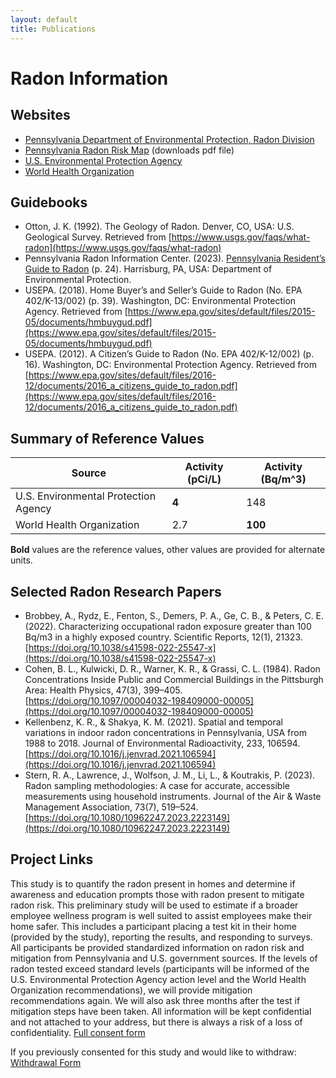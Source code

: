 ```yaml
---
layout: default
title: Publications
---
```


# Radon Information
## Websites  
- [Pennsylvania Department of Environmental Protection, Radon Division](https://www.dep.pa.gov/Business/RadiationProtection/RadonDivision/pages/default.aspx)  
- [Pennsylvania Radon Risk Map](https://Fwww.epa.gov/sites/default/files/2014-08/documents/pennsylvania.pdf) (downloads pdf file)  
- [U.S. Environmental Protection Agency](https://www.epa.gov/radon)  
- [World Health Organization](https://www.who.int/news-room/fact-sheets/detail/radon-and-health)  

## Guidebooks  
- Otton, J. K. (1992). The Geology of Radon. Denver, CO, USA: U.S. Geological Survey. Retrieved from [https://www.usgs.gov/faqs/what-radon](https://www.usgs.gov/faqs/what-radon)  
- Pennsylvania Radon Information Center. (2023). [Pennsylvania Resident’s Guide to Radon](https://www.dep.pa.gov/Business/RadiationProtection/RadonDivision/Monitoring/Pages/Publications.aspx) (p. 24). Harrisburg, PA, USA: Department of Environmental Protection.  
- USEPA. (2018). Home Buyer’s and Seller’s Guide to Radon (No. EPA 402/K-13/002) (p. 39). Washington, DC: Environmental Protection Agency. Retrieved from [https://www.epa.gov/sites/default/files/2015-05/documents/hmbuygud.pdf](https://www.epa.gov/sites/default/files/2015-05/documents/hmbuygud.pdf)  
- USEPA. (2012). A Citizen’s Guide to Radon (No. EPA 402/K-12/002) (p. 16). Washington, DC: Environmental Protection Agency. Retrieved from [https://www.epa.gov/sites/default/files/2016-12/documents/2016_a_citizens_guide_to_radon.pdf](https://www.epa.gov/sites/default/files/2016-12/documents/2016_a_citizens_guide_to_radon.pdf)  

## Summary of Reference Values  
|Source |Activity (pCi/L) |Activity (Bq/m^3) |  
|---|---|---|  
|U.S. Environmental Protection Agency |**4** |148 |  
|World Health Organization |2.7 |**100** |  

**Bold** values are the reference values, other values are provided for alternate units.  

## Selected Radon Research Papers  
- Brobbey, A., Rydz, E., Fenton, S., Demers, P. A., Ge, C. B., & Peters, C. E. (2022). Characterizing occupational radon exposure greater than 100 Bq/m3 in a highly exposed country. Scientific Reports, 12(1), 21323. [https://doi.org/10.1038/s41598-022-25547-x](https://doi.org/10.1038/s41598-022-25547-x)  
- Cohen, B. L., Kulwicki, D. R., Warner, K. R., & Grassi, C. L. (1984). Radon Concentrations Inside Public and Commercial Buildings in the Pittsburgh Area: Health Physics, 47(3), 399–405. [https://doi.org/10.1097/00004032-198409000-00005](https://doi.org/10.1097/00004032-198409000-00005)  
- Kellenbenz, K. R., & Shakya, K. M. (2021). Spatial and temporal variations in indoor radon concentrations in Pennsylvania, USA from 1988 to 2018. Journal of Environmental Radioactivity, 233, 106594. [https://doi.org/10.1016/j.jenvrad.2021.106594](https://doi.org/10.1016/j.jenvrad.2021.106594)  
- Stern, R. A., Lawrence, J., Wolfson, J. M., Li, L., & Koutrakis, P. (2023). Radon sampling methodologies: A case for accurate, accessible measurements using household instruments. Journal of the Air & Waste Management Association, 73(7), 519–524. [https://doi.org/10.1080/10962247.2023.2223149](https://doi.org/10.1080/10962247.2023.2223149)  

## Project Links  
This study is to quantify the radon present in homes and determine if awareness and education prompts those with radon present to mitigate radon risk.  This preliminary study will be used to estimate if a broader employee wellness program is well suited to assist employees make their home safer. This includes a participant placing a test kit in their home (provided by the study), reporting the results, and responding to surveys. All participants be provided standardized information on radon risk and mitigation from Pennsylvania and U.S. government sources.  If the levels of radon tested exceed standard levels (participants will be informed of the U.S. Environmental Protection Agency action level and the World Health Organization recommendations), we will provide mitigation recommendations again.  We will also ask three months after the test if mitigation steps have been taken. All information will be kept confidential and not attached to your address, but there is always a risk of a loss of confidentiality.  [Full consent form]()  

If you previously consented for this study and would like to withdraw: [Withdrawal Form]()  



